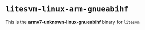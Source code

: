 # `litesvm-linux-arm-gnueabihf`

This is the **armv7-unknown-linux-gnueabihf** binary for `litesvm`
